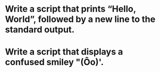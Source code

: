 # Write a script that prints “Hello, World”, followed by a new line to the standard output.

# Write a script that displays a confused smiley "(Ôo)'.
